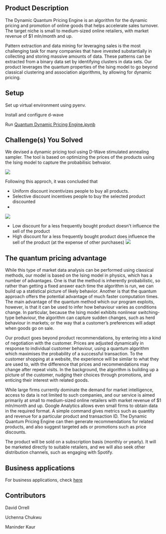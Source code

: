 ## Product Description 
The Dynamic Quantum Pricing Engine is an algorithm for the dynamic pricing and promotion of online goods that helps accelerate sales turnover. The target niche is small to medium-sized online retailers, with market revenue of $1 mln/month and up.

Pattern extraction and data mining for leveraging sales is the most challenging task for many companies that have invested substantially in collecting and storing massive amounts of data. These patterns can be extracted from a binary data set by identifying clusters in data sets. Our product leverages the quantum properties of the Ising model to go beyond classical clustering and association algorithms, by allowing for dynamic pricing.

## Setup
Set up virtual environment using pyenv. 

Install and configure d-wave 

Run [Quantum Dynamic Pricing Engine.ipynb ](https://github.com/ManinderPanesar/Hackathon2021/blob/Week3-Hackathon/Quantum%20Finance/Quantum%20Dynamic%20Pricing%20Engine.ipynb)

## Challenge(s) You Solved
We devised a dynamic pricing tool using D-Wave stimulated annealing sampler. The tool is based on optimizing the prices of the products using the Ising model to capture the probabilisic behvaior. 

![](https://github.com/ManinderPanesar/Hackathon2021/blob/Week3-Hackathon/Quantum%20Finance/Our%20approach.png)

Following this approch, it was concluded that 
- Uniform discount incentivizes people to buy all products.
- Selective discount incentives people to buy the selected product discounted
- 
![](https://github.com/ManinderPanesar/Hackathon2021/blob/Week3-Hackathon/Quantum%20Finance/Uniform%20sale.png)

- Low discount for a less frequently bought product doesn't influence the sell of the product
- High discount for a less frequently bought product does influence the sell of the product (at the expense of other purchases)
![](https://github.com/ManinderPanesar/Hackathon2021/blob/Week3-Hackathon/Quantum%20Finance/Discount%20on%20product.png)


## The quantum pricing advantage

While this type of market data analysis can be performed using classical methods, our model is based on the Ising model in physics, which has a number of advantages. One is that the method is inherently probabilistic, so rather than getting a fixed answer each time the algorithm is run, we can build up a statistical picture of likely behavior. Another is that the quantum approach offers the potential advantage of much faster computation times. The main advantage of the quantum method which our program exploits, however, is that it can be used to infer how behaviour varies as conditions change. In particular, because the Ising model exhibits nonlinear switching-type behaviour, the algorithm can capture sudden changes, such as herd behaviour in markets; or the way that a customer’s preferences will adapt when goods go on sale. 

Our product goes beyond product recommendations, by entering into a kind of negotiation with the customer. Prices are adjusted dynamically in response to individual customer behaviour, using a quantum algorithm which maximises the probability of a successful transaction. To the customer shopping at a website, the experience will be similar to what they are used to, with the difference that prices and recommendations may change after repeat visits. In the background, the algorithm is building up a picture of the customer, nudging their choices through promotions, and enticing their interest with related goods.

While large firms currently dominate the demand for market intelligence, access to data is not limited to such companies, and our service is aimed primarily at small to medium-sized online retailers with market revenue of $1 mln/month and up. Google Analytics allows even small firms to obtain data in the required format. A simple command gives metrics such as quantity and revenue for a particular product and transaction ID. The Dynamic Quantum Pricing Engine can then generate recommendations for related products, and also suggest targeted ads or promotions such as price discounts.

The product will be sold on a subscription basis (monthly or yearly). It will be marketed directly to suitable retailers, and we will also seek other distribution channels, such as engaging with Spotify.

## Business applications
For business applications, check [here](https://github.com/ManinderPanesar/Hackathon2021/blob/Week3-Hackathon/Quantum%20Finance/Business%20Application.md)

## Contributors 
David Orrell

Uchenna Chukwu

Maninder Kaur
